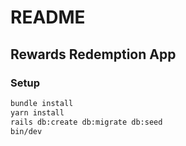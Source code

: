 # README

## Rewards Redemption App

### Setup

```bash
bundle install
yarn install
rails db:create db:migrate db:seed
bin/dev